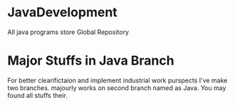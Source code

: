 # JavaDevelopment
All java programs store Global Repository

# Major Stuffs in Java Branch
For better clearifictaion and implement industrial work purspects I've make two branches. 
majourly works on second branch named as Java.
You may found all stuffs their.
